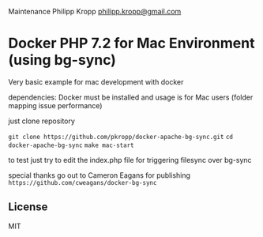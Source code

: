 Maintenance Philipp Kropp <philipp.kropp@gmail.com> 

# Docker PHP 7.2 for Mac Environment (using bg-sync)
Very basic example for mac development with docker


dependencies: Docker must be installed and usage is for Mac users (folder mapping issue performance)

just clone repository

`git clone https://github.com/pkropp/docker-apache-bg-sync.git`
`cd docker-apache-bg-sync`
`make mac-start`

to test just try to edit the index.php file for triggering filesync over bg-sync

special thanks go out to Cameron Eagans for publishing
`https://github.com/cweagans/docker-bg-sync`

License
----
MIT